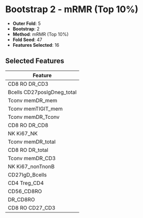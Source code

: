 # Bootstrap 2 - mRMR (Top 10%)

- **Outer Fold**: 5
- **Bootstrap**: 2
- **Method**: mRMR (Top 10%)
- **Fold Seed**: 47
- **Features Selected**: 16

## Selected Features

| Feature |
|---------|
| CD8 RO DR_CD3 |
| Bcells CD27posIgDneg_total |
| Tconv memDR_mem |
| Tconv memTIGIT_mem |
| Tconv memDR_Tconv |
| CD8 RO DR_CD8 |
| NK Ki67_NK |
| Tconv memDR_total |
| CD8 RO DR_total |
| Tconv memDR_CD3 |
| NK Ki67_nonTnonB |
| CD27IgD_Bcells |
| CD4 Treg_CD4 |
| CD56_CD8RO |
| DR_CD8RO |
| CD8 RO CD27_CD3 |
